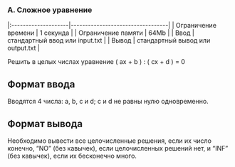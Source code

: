 ### A. Сложное уравнение

|:--------------------|----------------------------------|
| Ограничение времени | 1 секунда                        |
| Ограничение памяти 	| 64Mb                             |
| Ввод                | стандартный ввод или input.txt   |
| Вывод 	            | стандартный вывод или output.txt |

Решить в целых числах уравнение ( ax + b ) : ( cx + d ) = 0

## Формат ввода
Вводятся 4 числа: a, b, c и d; c и d не равны нулю одновременно.

## Формат вывода
Необходимо вывести все целочисленные решения, если их число конечно, “NO” (без кавычек), если целочисленных решений нет, и “INF” (без кавычек), если их бесконечно много. 
